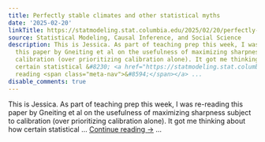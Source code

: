 ```yaml
---
title: Perfectly stable climates and other statistical myths
date: '2025-02-20'
linkTitle: https://statmodeling.stat.columbia.edu/2025/02/20/perfectly-stable-climates-and-other-statistical-myths/
source: Statistical Modeling, Causal Inference, and Social Science
description: This is Jessica. As part of teaching prep this week, I was re-reading
  this paper by Gneiting et al on the usefulness of maximizing sharpness subject to
  calibration (over prioritizing calibration alone). It got me thinking about how
  certain statistical &#8230; <a href="https://statmodeling.stat.columbia.edu/2025/02/20/perfectly-stable-climates-and-other-statistical-myths/">Continue
  reading <span class="meta-nav">&#8594;</span></a> ...
disable_comments: true
---
```

This is Jessica. As part of teaching prep this week, I was re-reading this paper by Gneiting et al on the usefulness of maximizing sharpness subject to calibration (over prioritizing calibration alone). It got me thinking about how certain statistical &#8230; <a href="https://statmodeling.stat.columbia.edu/2025/02/20/perfectly-stable-climates-and-other-statistical-myths/">Continue reading <span class="meta-nav">&#8594;</span></a> ...